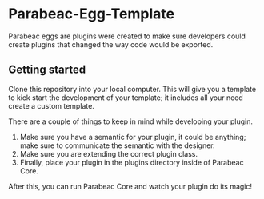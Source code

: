 # Parabeac-Egg-Template
Parabeac eggs are plugins were created to make sure developers could create plugins that changed the way code would be exported.

## Getting started

Clone this repository into your local computer. This will give you a template to kick start the development of your template; it includes all your need create a custom template.

There are a couple of things to keep in mind while developing your plugin.
1. Make sure you have a semantic for your plugin, it could be anything; make sure to communicate the semantic with the designer.
2. Make sure you are extending the correct plugin class.
3. Finally, place your plugin in the plugins directory inside of Parabeac Core.

After this, you can run Parabeac Core and watch your plugin do its magic!
